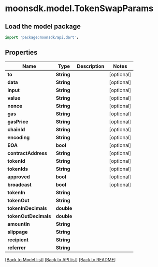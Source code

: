 # moonsdk.model.TokenSwapParams

## Load the model package
```dart
import 'package:moonsdk/api.dart';
```

## Properties
Name | Type | Description | Notes
------------ | ------------- | ------------- | -------------
**to** | **String** |  | [optional] 
**data** | **String** |  | [optional] 
**input** | **String** |  | [optional] 
**value** | **String** |  | [optional] 
**nonce** | **String** |  | [optional] 
**gas** | **String** |  | [optional] 
**gasPrice** | **String** |  | [optional] 
**chainId** | **String** |  | [optional] 
**encoding** | **String** |  | [optional] 
**EOA** | **bool** |  | [optional] 
**contractAddress** | **String** |  | [optional] 
**tokenId** | **String** |  | [optional] 
**tokenIds** | **String** |  | [optional] 
**approved** | **bool** |  | [optional] 
**broadcast** | **bool** |  | [optional] 
**tokenIn** | **String** |  | 
**tokenOut** | **String** |  | 
**tokenInDecimals** | **double** |  | 
**tokenOutDecimals** | **double** |  | 
**amountIn** | **String** |  | 
**slippage** | **String** |  | 
**recipient** | **String** |  | 
**referrer** | **String** |  | 

[[Back to Model list]](../README.md#documentation-for-models) [[Back to API list]](../README.md#documentation-for-api-endpoints) [[Back to README]](../README.md)


